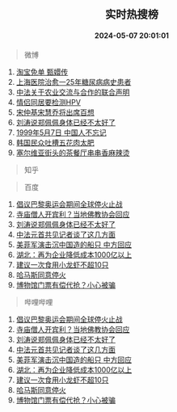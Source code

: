 <div align="center"><h2>实时热搜榜</h2><h4>2024-05-07 20:01:01</h4></div>

> 微博  

1. [淘宝免单 甄嬛传](https://s.weibo.com/weibo?q=%E6%B7%98%E5%AE%9D%E5%85%8D%E5%8D%95%20%E7%94%84%E5%AC%9B%E4%BC%A0&t=31&band_rank=1&Refer=top)<br />
2. [上海医院治愈一25年糖尿病病史患者](https://s.weibo.com/weibo?q=%23%E4%B8%8A%E6%B5%B7%E5%8C%BB%E9%99%A2%E6%B2%BB%E6%84%88%E4%B8%8025%E5%B9%B4%E7%B3%96%E5%B0%BF%E7%97%85%E7%97%85%E5%8F%B2%E6%82%A3%E8%80%85%23&t=31&band_rank=2&Refer=top)<br />
3. [中法关于农业交流与合作的联合声明](https://s.weibo.com/weibo?q=%23%E4%B8%AD%E6%B3%95%E5%85%B3%E4%BA%8E%E5%86%9C%E4%B8%9A%E4%BA%A4%E6%B5%81%E4%B8%8E%E5%90%88%E4%BD%9C%E7%9A%84%E8%81%94%E5%90%88%E5%A3%B0%E6%98%8E%23&t=31&band_rank=3&Refer=top)<br />
4. [情侣同居要检测HPV](https://s.weibo.com/weibo?q=%E6%83%85%E4%BE%A3%E5%90%8C%E5%B1%85%E8%A6%81%E6%A3%80%E6%B5%8BHPV&t=31&band_rank=4&Refer=top)<br />
5. [宋仲基宋慧乔将出席百想](https://s.weibo.com/weibo?q=%23%E5%AE%8B%E4%BB%B2%E5%9F%BA%E5%AE%8B%E6%85%A7%E4%B9%94%E5%B0%86%E5%87%BA%E5%B8%AD%E7%99%BE%E6%83%B3%23&t=31&band_rank=5&Refer=top)<br />
6. [刘涛说郑佩佩身体已经不太好了](https://s.weibo.com/weibo?q=%23%E5%88%98%E6%B6%9B%E8%AF%B4%E9%83%91%E4%BD%A9%E4%BD%A9%E8%BA%AB%E4%BD%93%E5%B7%B2%E7%BB%8F%E4%B8%8D%E5%A4%AA%E5%A5%BD%E4%BA%86%23&t=31&band_rank=6&Refer=top)<br />
7. [1999年5月7日 中国人不忘记](https://s.weibo.com/weibo?q=1999%E5%B9%B45%E6%9C%887%E6%97%A5%20%E4%B8%AD%E5%9B%BD%E4%BA%BA%E4%B8%8D%E5%BF%98%E8%AE%B0&t=31&band_rank=7&Refer=top)<br />
8. [韩国民众吐槽五花肉太肥](https://s.weibo.com/weibo?q=%E9%9F%A9%E5%9B%BD%E6%B0%91%E4%BC%97%E5%90%90%E6%A7%BD%E4%BA%94%E8%8A%B1%E8%82%89%E5%A4%AA%E8%82%A5&t=31&band_rank=8&Refer=top)<br />
9. [塞尔维亚街头的茶餐厅串串香麻辣烫](https://s.weibo.com/weibo?q=%23%E5%A1%9E%E5%B0%94%E7%BB%B4%E4%BA%9A%E8%A1%97%E5%A4%B4%E7%9A%84%E8%8C%B6%E9%A4%90%E5%8E%85%E4%B8%B2%E4%B8%B2%E9%A6%99%E9%BA%BB%E8%BE%A3%E7%83%AB%23&t=31&band_rank=9&Refer=top)<br />

> 知乎  


> 百度  

1. [倡议巴黎奥运会期间全球停火止战](https://www.baidu.com/s?wd=%E5%80%A1%E8%AE%AE%E5%B7%B4%E9%BB%8E%E5%A5%A5%E8%BF%90%E4%BC%9A%E6%9C%9F%E9%97%B4%E5%85%A8%E7%90%83%E5%81%9C%E7%81%AB%E6%AD%A2%E6%88%98&sa=fyb_news&rsv_dl=fyb_news)<br />
2. [寺庙僧人开宾利？当地佛教协会回应](https://www.baidu.com/s?wd=%E5%AF%BA%E5%BA%99%E5%83%A7%E4%BA%BA%E5%BC%80%E5%AE%BE%E5%88%A9%EF%BC%9F%E5%BD%93%E5%9C%B0%E4%BD%9B%E6%95%99%E5%8D%8F%E4%BC%9A%E5%9B%9E%E5%BA%94&sa=fyb_news&rsv_dl=fyb_news)<br />
3. [刘涛说郑佩佩身体已经不太好了](https://www.baidu.com/s?wd=%E5%88%98%E6%B6%9B%E8%AF%B4%E9%83%91%E4%BD%A9%E4%BD%A9%E8%BA%AB%E4%BD%93%E5%B7%B2%E7%BB%8F%E4%B8%8D%E5%A4%AA%E5%A5%BD%E4%BA%86&sa=fyb_news&rsv_dl=fyb_news)<br />
4. [中法元首共见记者谈了这几方面](https://www.baidu.com/s?wd=%E4%B8%AD%E6%B3%95%E5%85%83%E9%A6%96%E5%85%B1%E8%A7%81%E8%AE%B0%E8%80%85%E8%B0%88%E4%BA%86%E8%BF%99%E5%87%A0%E6%96%B9%E9%9D%A2&sa=fyb_news&rsv_dl=fyb_news)<br />
5. [美菲军演击沉中国造的船只 中方回应](https://www.baidu.com/s?wd=%E7%BE%8E%E8%8F%B2%E5%86%9B%E6%BC%94%E5%87%BB%E6%B2%89%E4%B8%AD%E5%9B%BD%E9%80%A0%E7%9A%84%E8%88%B9%E5%8F%AA+%E4%B8%AD%E6%96%B9%E5%9B%9E%E5%BA%94&sa=fyb_news&rsv_dl=fyb_news)<br />
6. [湖北：再为企业降低成本1000亿以上](https://www.baidu.com/s?wd=%E6%B9%96%E5%8C%97%EF%BC%9A%E5%86%8D%E4%B8%BA%E4%BC%81%E4%B8%9A%E9%99%8D%E4%BD%8E%E6%88%90%E6%9C%AC1000%E4%BA%BF%E4%BB%A5%E4%B8%8A&sa=fyb_news&rsv_dl=fyb_news)<br />
7. [建议一次食用小龙虾不超10只](https://www.baidu.com/s?wd=%E5%BB%BA%E8%AE%AE%E4%B8%80%E6%AC%A1%E9%A3%9F%E7%94%A8%E5%B0%8F%E9%BE%99%E8%99%BE%E4%B8%8D%E8%B6%8510%E5%8F%AA&sa=fyb_news&rsv_dl=fyb_news)<br />
8. [哈马斯同意停火](https://www.baidu.com/s?wd=%E5%93%88%E9%A9%AC%E6%96%AF%E5%90%8C%E6%84%8F%E5%81%9C%E7%81%AB&sa=fyb_news&rsv_dl=fyb_news)<br />
9. [博物馆门票有偿代抢？小心被骗](https://www.baidu.com/s?wd=%E5%8D%9A%E7%89%A9%E9%A6%86%E9%97%A8%E7%A5%A8%E6%9C%89%E5%81%BF%E4%BB%A3%E6%8A%A2%EF%BC%9F%E5%B0%8F%E5%BF%83%E8%A2%AB%E9%AA%97&sa=fyb_news&rsv_dl=fyb_news)<br />

> 哔哩哔哩  

1. [倡议巴黎奥运会期间全球停火止战](https://www.baidu.com/s?wd=%E5%80%A1%E8%AE%AE%E5%B7%B4%E9%BB%8E%E5%A5%A5%E8%BF%90%E4%BC%9A%E6%9C%9F%E9%97%B4%E5%85%A8%E7%90%83%E5%81%9C%E7%81%AB%E6%AD%A2%E6%88%98&sa=fyb_news&rsv_dl=fyb_news)<br />
2. [寺庙僧人开宾利？当地佛教协会回应](https://www.baidu.com/s?wd=%E5%AF%BA%E5%BA%99%E5%83%A7%E4%BA%BA%E5%BC%80%E5%AE%BE%E5%88%A9%EF%BC%9F%E5%BD%93%E5%9C%B0%E4%BD%9B%E6%95%99%E5%8D%8F%E4%BC%9A%E5%9B%9E%E5%BA%94&sa=fyb_news&rsv_dl=fyb_news)<br />
3. [刘涛说郑佩佩身体已经不太好了](https://www.baidu.com/s?wd=%E5%88%98%E6%B6%9B%E8%AF%B4%E9%83%91%E4%BD%A9%E4%BD%A9%E8%BA%AB%E4%BD%93%E5%B7%B2%E7%BB%8F%E4%B8%8D%E5%A4%AA%E5%A5%BD%E4%BA%86&sa=fyb_news&rsv_dl=fyb_news)<br />
4. [中法元首共见记者谈了这几方面](https://www.baidu.com/s?wd=%E4%B8%AD%E6%B3%95%E5%85%83%E9%A6%96%E5%85%B1%E8%A7%81%E8%AE%B0%E8%80%85%E8%B0%88%E4%BA%86%E8%BF%99%E5%87%A0%E6%96%B9%E9%9D%A2&sa=fyb_news&rsv_dl=fyb_news)<br />
5. [美菲军演击沉中国造的船只 中方回应](https://www.baidu.com/s?wd=%E7%BE%8E%E8%8F%B2%E5%86%9B%E6%BC%94%E5%87%BB%E6%B2%89%E4%B8%AD%E5%9B%BD%E9%80%A0%E7%9A%84%E8%88%B9%E5%8F%AA+%E4%B8%AD%E6%96%B9%E5%9B%9E%E5%BA%94&sa=fyb_news&rsv_dl=fyb_news)<br />
6. [湖北：再为企业降低成本1000亿以上](https://www.baidu.com/s?wd=%E6%B9%96%E5%8C%97%EF%BC%9A%E5%86%8D%E4%B8%BA%E4%BC%81%E4%B8%9A%E9%99%8D%E4%BD%8E%E6%88%90%E6%9C%AC1000%E4%BA%BF%E4%BB%A5%E4%B8%8A&sa=fyb_news&rsv_dl=fyb_news)<br />
7. [建议一次食用小龙虾不超10只](https://www.baidu.com/s?wd=%E5%BB%BA%E8%AE%AE%E4%B8%80%E6%AC%A1%E9%A3%9F%E7%94%A8%E5%B0%8F%E9%BE%99%E8%99%BE%E4%B8%8D%E8%B6%8510%E5%8F%AA&sa=fyb_news&rsv_dl=fyb_news)<br />
8. [哈马斯同意停火](https://www.baidu.com/s?wd=%E5%93%88%E9%A9%AC%E6%96%AF%E5%90%8C%E6%84%8F%E5%81%9C%E7%81%AB&sa=fyb_news&rsv_dl=fyb_news)<br />
9. [博物馆门票有偿代抢？小心被骗](https://www.baidu.com/s?wd=%E5%8D%9A%E7%89%A9%E9%A6%86%E9%97%A8%E7%A5%A8%E6%9C%89%E5%81%BF%E4%BB%A3%E6%8A%A2%EF%BC%9F%E5%B0%8F%E5%BF%83%E8%A2%AB%E9%AA%97&sa=fyb_news&rsv_dl=fyb_news)<br />
